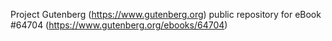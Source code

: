 Project Gutenberg (https://www.gutenberg.org) public repository for
eBook #64704 (https://www.gutenberg.org/ebooks/64704)
